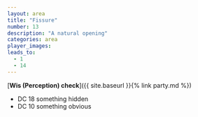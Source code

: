 ```yaml
---
layout: area
title: "Fissure"
number: 13
description: "A natural opening"
categories: area
player_images:
leads_to:
  - 1
  - 14
---
```



[**Wis (Perception) check**]({{ site.baseurl }}{% link party.md %})
* DC 18 something hidden
* DC 10 something obvious

